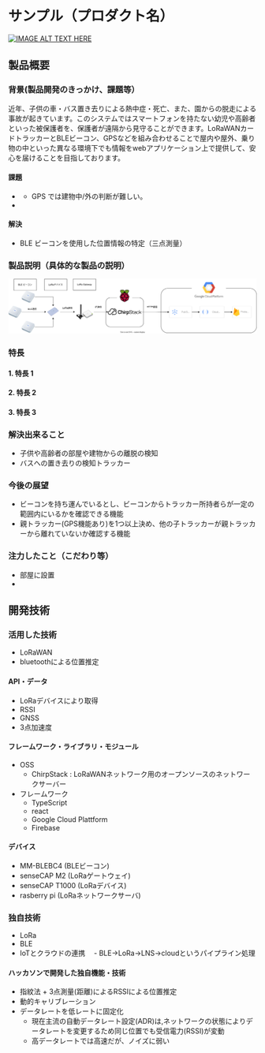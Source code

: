# サンプル（プロダクト名）

[![IMAGE ALT TEXT HERE](https://jphacks.com/wp-content/uploads/2025/05/JPHACKS2025_ogp.jpg)](https://www.youtube.com/watch?v=lA9EluZugD8)

## 製品概要

### 背景(製品開発のきっかけ、課題等）

近年、子供の車・バス置き去りによる熱中症・死亡、また、園からの脱走による事故が起きています。このシステムではスマートフォンを持たない幼児や高齢者といった被保護者を、保護者が遠隔から見守ることができます。LoRaWANカードトラッカーとBLEビーコン、GPSなどを組み合わせることで屋内や屋外、乗り物の中といった異なる環境下でも情報をwebアプリケーション上で提供して、安心を届けることを目指しております。

#### 課題

- [CASE1]: 部屋・建物の外に出た場合の検出
  - GPS では建物中/外の判断が難しい。
- [CASE2]: もし出てしまった場合の

#### 解決

- BLE ビーコンを使用した位置情報の特定（三点測量）

### 製品説明（具体的な製品の説明）

![System Flow](diagram.drawio.svg)

### 特長

#### 1. 特長 1

#### 2. 特長 2

#### 3. 特長 3

### 解決出来ること
- 子供や高齢者の部屋や建物からの離脱の検知
- バスへの置き去りの検知トラッカー

### 今後の展望
- ビーコンを持ち運んでいるとし、ビーコンからトラッカー所持者らが一定の範囲内にいるかを確認できる機能
- 親トラッカー(GPS機能あり)を1つ以上決め、他の子トラッカーが親トラッカーから離れていないか確認する機能

### 注力したこと（こだわり等）
- 部屋に設置
-

## 開発技術

### 活用した技術
- LoRaWAN
- bluetoothによる位置推定

#### API・データ
- LoRaデバイスにより取得
 - RSSI
 - GNSS
 - 3点加速度

#### フレームワーク・ライブラリ・モジュール
- OSS
  - ChirpStack : LoRaWANネットワーク用のオープンソースのネットワークサーバー
- フレームワーク
  - TypeScript
  - react
  - Google Cloud Plattform
  - Firebase

#### デバイス

- MM-BLEBC4 (BLEビーコン)
- senseCAP M2 (LoRaゲートウェイ)
- senseCAP T1000 (LoRaデバイス)
- rasberry pi (LoRaネットワークサーバ)

### 独自技術
- LoRa
- BLE
- IoTとクラウドの連携
　- BLE→LoRa→LNS→cloudというパイプライン処理

#### ハッカソンで開発した独自機能・技術
- 指紋法 + 3点測量(距離)によるRSSIによる位置推定
- 動的キャリブレーション
- データレートを低レートに固定化
  - 現在主流の自動データレート設定(ADR)は,ネットワークの状態によりデータレートを変更するため同じ位置でも受信電力(RSSI)が変動
  - 高データレートでは高速だが、ノイズに弱い


